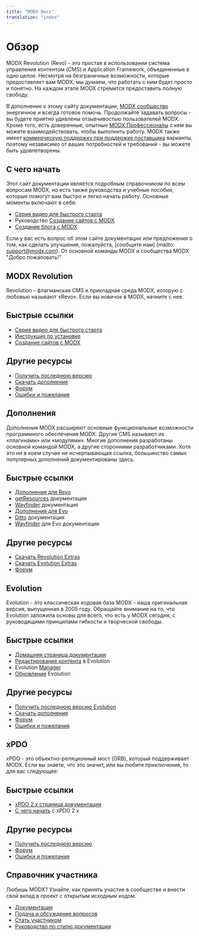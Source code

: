 ```yaml
---
title: "MODX Docs"
translation: "index"
---
```


# Обзор

MODX Revolution (Revo) - это простая в использовании система управления контентом (CMS) и Application Framework, объединенные в одно целое. Несмотря на безграничные возможности, которые предоставляет вам MODX, мы думаем, что работать с ним будет просто и понятно. На каждом этапе MODX стремится предоставить полную свободу.

В дополнение к этому сайту документации, [MODX сообщество](http://forums.modx.com) энергичное и всегда готовое помочь. Продолжайте задавать вопросы - вы будете приятно удивлены отзывчивостью пользователей MODX. Кроме того, есть доверенные, опытные [MODX Профессионалы](http://modx.com/professionals) с кем вы можете взаимодействовать, чтобы выполнить работу. MODX также имеет [коммерческую поддержку при поддержке поставщика](http://modx.com/support/) варианты, поэтому независимо от ваших потребностей и требований - вы можете быть удовлетворены.

## С чего начать

Этот сайт документации является подробным справочником по всем вопросам MODX, но есть также руководства и учебные пособия, которые помогут вам быстро и легко начать работу. Основные моменты включают в себя:

- [Серия видео для быстрого старта](building-sites/integrating-templates/video-quick-start)
- Руководство [Создание сайтов с MODX](building-sites)
- [Создание блога с MODX](case-studies-and-tutorials/creating-a-blog-in-modx-revolution)

Если у вас есть вопрос об этом сайте документации или предложения о том, как сделать улучшения, пожалуйста, [сообщите нам] (mailto: support@modx.com). От основной команды MODX и сообщества MODX "Добро пожаловать!"

## MODX Revolution
  
Revolution - флагманская CMS и прикладная среда MODX, которую с любовью называют «Revo». Если вы новичок в MODX, начните с нее.
  
## Быстрые ссылки

- [Серия видео для быстрого старта](building-sites/integrating-templates/video-quick-start)
- [Инструкция по установке](getting-started/installation)
- [Создание сайтов с MODX](building-sites)
  
## Другие ресурсы

- [Получить последнюю версию](http://modx.com/download/)
- [Скачать дополнения](http://modx.com/extras/)
- [Форум](http://forums.modx.com/board/?board=264)
- [Ошибки и пожелания](http://tracker.modx.com/projects/revo)

## Дополнения
  
Дополнения MODX расширяют основные функциональные возможности программного обеспечения MODX. Другие CMS называют их «плагинами» или «модулями». Многие дополнения разработаны основной командой MODX, а другие сторонними разработчиками. Хотя это ни в коем случае не исчерпывающая ссылка, большинство самых популярных дополнений документированы здесь.
  
## Быстрые ссылки
  
- [Дополнения для Revo](extras/revo/)
- [getResources](extras/revo/getresources) документация
- [Wayfinder](extras/revo/wayfinder) документация
- [Дополнения для Evo](extras/evo/)
- [Ditto](extras/evo/ditto) документация
- [Wayfinder](extras/evo/wayfinder) для Evo документация
  
## Другие ресурсы

- [Скачать Revolution Extras](http://modx.com/extras/?product=revolution)
- [Скачать Evolution Extras](http://modx.com/extras/?product=evolution)
- [Форум](http://forums.modx.com/?category=5)

## Evolution
  
Evolution - это классическая кодовая база MODX - наша оригинальная версия, выпущенная в 2005 году. Обращайте внимание на то, что Evolution заложила основы для всего, что есть у MODX сегодня, с руководящими принципами гибкости и творческой свободы.
  
## Быстрые ссылки  
  
- [Домашняя страница документации](evolution/1.0)
- [Редактирование контента](evolution/1.0/content-editing) в Evolution
- Evolution [Manager](evolution/1.0/content-editing/the-manager)
- [Обновление](evolution/1.0/administration/upgrading) Evolution
  
## Другие ресурсы
  
- [Получить последнюю версию Evolution](http://modx.com/download/evolution/)
- [Скачать дополнения](http://modx.com/extras/?product=evolution)
- [Форум](http://forums.modx.com/board/48/evo-discussions-support)
- [Ошибки и пожелания](http://tracker.modx.com/projects/evo)

## xPDO
  
xPDO - это объектно-реляционный мост (ORB), который поддерживает MODX. Если вы знаете, что это значит, или вы любите приключения, то для вас следующее:
  
## Быстрые ссылки
  
- [xPDO 2.x страница документации](extending-modx/xpdo)
- [С чего начать](getting-started) с xPDO 2.x
  
## Другие ресурсы
  
- [Получить последнюю версию](http://xpdo.org/downloads.html)
- [Форум](http://forums.modx.com/board/46/developing-with-xpdo)
- [Ошибки и пожелания](http://tracker.modx.com/projects/xpdo)

## Справочник участника
  
Любишь MODX? Узнайте, как принять участие в сообществе и внести свой вклад в проект с открытым исходным кодом.
  
- [Документация](contribute/)
- [Подача и обсуждение вопросов](contribute/issues)
- [Стать участником](contribute/code)
- [Руководство по стилю документации](contribute/documentation/style-guide)